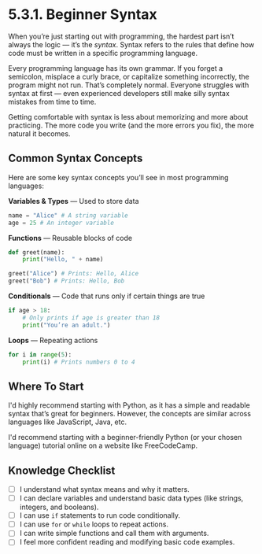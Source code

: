 # 5.3.1. Beginner Syntax

When you’re just starting out with programming, the hardest part isn’t always the logic — it’s the _syntax_. Syntax refers to the rules that define how code must be written in a specific programming language.

Every programming language has its own grammar. If you forget a semicolon, misplace a curly brace, or capitalize something incorrectly, the program might not run. That’s completely normal. Everyone struggles with syntax at first — even experienced developers still make silly syntax mistakes from time to time.

Getting comfortable with syntax is less about memorizing and more about practicing. The more code you write (and the more errors you fix), the more natural it becomes.

## Common Syntax Concepts

Here are some key syntax concepts you’ll see in most programming languages:

**Variables & Types** — Used to store data

```python
name = "Alice" # A string variable
age = 25 # An integer variable
```

**Functions** — Reusable blocks of code

```python
def greet(name):
    print("Hello, " + name)

greet("Alice") # Prints: Hello, Alice
greet("Bob") # Prints: Hello, Bob
```

**Conditionals** — Code that runs only if certain things are true

```python
if age > 18:
    # Only prints if age is greater than 18
    print("You’re an adult.")
```

**Loops** — Repeating actions

```python
for i in range(5):
    print(i) # Prints numbers 0 to 4
```

## Where To Start

I'd highly recommend starting with Python, as it has a simple and readable syntax that’s great for beginners. However, the concepts are similar across languages like JavaScript, Java, etc.

I'd recommend starting with a beginner-friendly Python (or your chosen language) tutorial online on a website like FreeCodeCamp.

## Knowledge Checklist

- [ ] I understand what syntax means and why it matters.
- [ ] I can declare variables and understand basic data types (like strings, integers, and booleans).
- [ ] I can use `if` statements to run code conditionally.
- [ ] I can use `for` or `while` loops to repeat actions.
- [ ] I can write simple functions and call them with arguments.
- [ ] I feel more confident reading and modifying basic code examples.

